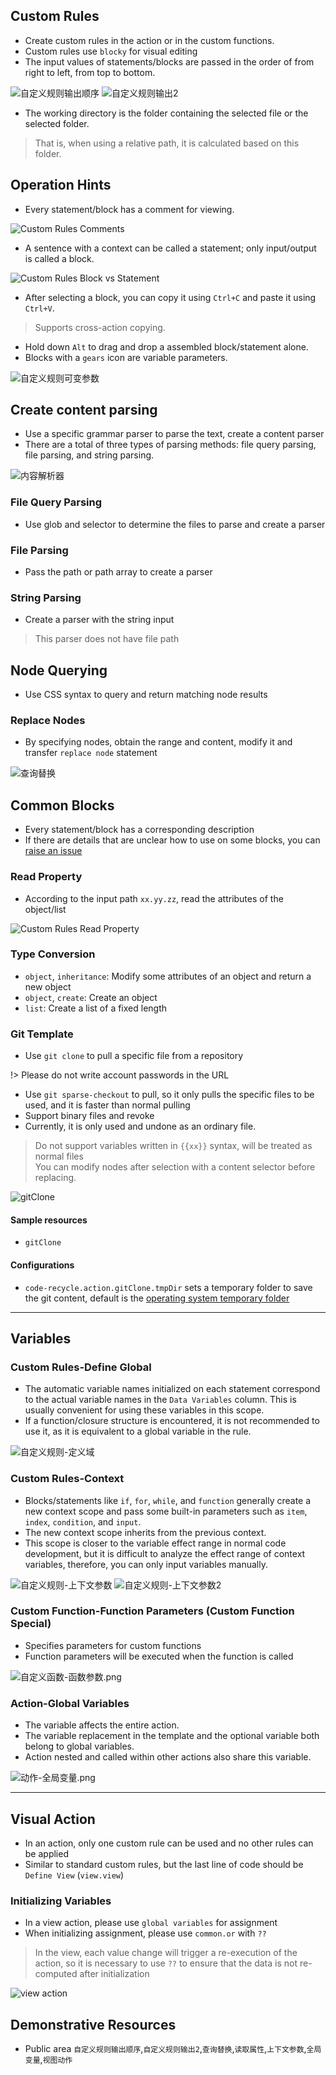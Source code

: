 ## Custom Rules

- Create custom rules in the action or in the custom functions.
- Custom rules use `blocky` for visual editing
- The input values of statements/blocks are passed in the order of from right to left, from top to bottom.

![自定义规则输出顺序](../../zh-Hans/image/自定义规则输出顺序.png)
![自定义规则输出2](../../zh-Hans/image/自定义规则输出2.png)

- The working directory is the folder containing the selected file or the selected folder.

> That is, when using a relative path, it is calculated based on this folder.

## Operation Hints
- Every statement/block has a comment for viewing.

![Custom Rules Comments](../../zh-Hans/image/自定义规则说明.png)

- A sentence with a context can be called a statement; only input/output is called a block.

![Custom Rules Block vs Statement](../../zh-Hans/image/自定义规则说明2.png)

- After selecting a block, you can copy it using `Ctrl+C` and paste it using `Ctrl+V`.
> Supports cross-action copying.
- Hold down `Alt` to drag and drop a assembled block/statement alone.
- Blocks with a `gears` icon are variable parameters.

![自定义规则可变参数](../../zh-Hans/image/自定义规则可变参数.png)

## Create content parsing
- Use a specific grammar parser to parse the text, create a content parser
- There are a total of three types of parsing methods: file query parsing, file parsing, and string parsing.

![内容解析器](../../zh-Hans/image/内容解析器.png)

### File Query Parsing
- Use glob and selector to determine the files to parse and create a parser

### File Parsing
- Pass the path or path array to create a parser

### String Parsing
- Create a parser with the string input
> This parser does not have file path

## Node Querying
- Use CSS syntax to query and return matching node results

### Replace Nodes
- By specifying nodes, obtain the range and content,  modify it and transfer `replace node` statement


![查询替换](../../zh-Hans/image/查询替换.png)
## Common Blocks
- Every statement/block has a corresponding description
- If there are details that are unclear how to use on some blocks, you can [raise an issue](https://github.com/wszgrcy/code-recycle/issues)

### Read Property
- According to the input path `xx.yy.zz`, read the attributes of the object/list

![Custom Rules Read Property](../../zh-Hans/image/自定义规则-读取属性.png)

### Type Conversion
- `object`, `inheritance`: Modify some attributes of an object and return a new object
- `object`, `create`: Create an object
- `list`: Create a list of a fixed length

### Git Template
- Use `git clone` to pull a specific file from a repository

!> Please do not write account passwords in the URL

- Use `git sparse-checkout` to pull, so it only pulls the specific files to be used, and it is faster than normal pulling
- Support binary files and revoke
- Currently, it is only used and undone as an ordinary file.
> Do not support variables written in `{{xx}}` syntax, will be treated as normal files  
> You can modify nodes after selection with a content selector before replacing.

![gitClone](../../zh-Hans/image/gitClone.png)

#### Sample resources

- `gitClone`

#### Configurations

- `code-recycle.action.gitClone.tmpDir` sets a temporary folder to save the git content, default is the [operating system temporary folder](https://nodejs.org/dist/latest-v20.x/docs/api/os.html#ostmpdir)

---

## Variables
### Custom Rules-Define Global
- The automatic variable names initialized on each statement correspond to the actual variable names in the `Data Variables` column. This is usually convenient for using these variables in this scope.
- If a function/closure structure is encountered, it is not recommended to use it, as it is equivalent to a global variable in the rule.

![自定义规则-定义域](../../zh-Hans/image/自定义规则-定义域.png)

### Custom Rules-Context
- Blocks/statements like `if`, `for`, `while`, and `function` generally create a new context scope and pass some built-in parameters such as `item`, `index`, `condition`, and `input`.
- The new context scope inherits from the previous context.
- This scope is closer to the variable effect range in normal code development, but it is difficult to analyze the effect range of context variables, therefore, you can only input variables manually.

![自定义规则-上下文参数](../../zh-Hans/image/自定义规则-上下文参数.png)
![自定义规则-上下文参数2](../../zh-Hans/image/自定义规则-上下文参数2.png)

### Custom Function-Function Parameters (Custom Function Special)
- Specifies parameters for custom functions
- Function parameters will be executed when the function is called

![自定义函数-函数参数.png](../../zh-Hans/image/自定义函数-函数参数.png)

### Action-Global Variables
- The variable affects the entire action.
- The variable replacement in the template and the optional variable both belong to global variables.
- Action nested and called within other actions also share this variable.

![动作-全局变量.png](../../zh-Hans/image/动作-全局变量.png)



---

## Visual Action
- In an action, only one custom rule can be used and no other rules can be applied
- Similar to standard custom rules, but the last line of code should be `Define View` (`view.view`)

### Initializing Variables
- In a view action, please use `global variables` for assignment
- When initializing assignment, please use `common.or` with `??`
> In the view, each value change will trigger a re-execution of the action, so it is necessary to use `??` to ensure that the data is not re-computed after initialization

![view action](../../zh-Hans/image/视图动作.png)

## Demonstrative Resources
- Public area `自定义规则输出顺序`,`自定义规则输出2`,`查询替换`,`读取属性`,`上下文参数`,`全局变量`,`视图动作`